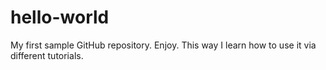 # hello-world
My first sample GitHub repository. Enjoy.
This way I learn how to use it via different tutorials.
